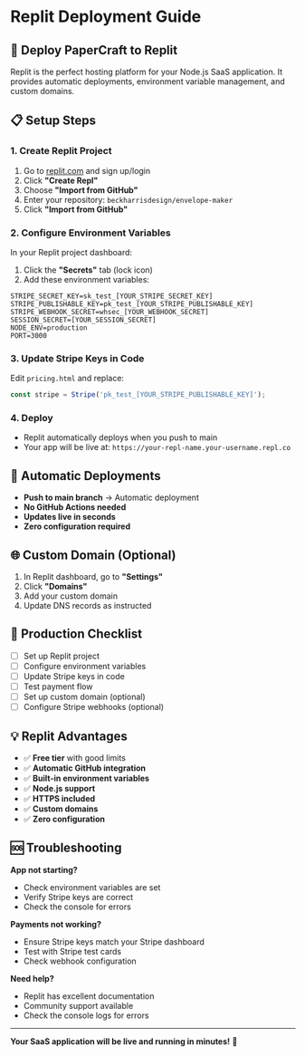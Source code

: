 # Replit Deployment Guide

## 🚀 **Deploy PaperCraft to Replit**

Replit is the perfect hosting platform for your Node.js SaaS application. It provides automatic deployments, environment variable management, and custom domains.

## 📋 **Setup Steps**

### **1. Create Replit Project**
1. Go to [replit.com](https://replit.com) and sign up/login
2. Click **"Create Repl"**
3. Choose **"Import from GitHub"**
4. Enter your repository: `beckharrisdesign/envelope-maker`
5. Click **"Import from GitHub"**

### **2. Configure Environment Variables**
In your Replit project dashboard:

1. Click the **"Secrets"** tab (lock icon)
2. Add these environment variables:

```
STRIPE_SECRET_KEY=sk_test_[YOUR_STRIPE_SECRET_KEY]
STRIPE_PUBLISHABLE_KEY=pk_test_[YOUR_STRIPE_PUBLISHABLE_KEY]  
STRIPE_WEBHOOK_SECRET=whsec_[YOUR_WEBHOOK_SECRET]
SESSION_SECRET=[YOUR_SESSION_SECRET]
NODE_ENV=production
PORT=3000
```

### **3. Update Stripe Keys in Code**
Edit `pricing.html` and replace:
```javascript
const stripe = Stripe('pk_test_[YOUR_STRIPE_PUBLISHABLE_KEY]');
```

### **4. Deploy**
- Replit automatically deploys when you push to main
- Your app will be live at: `https://your-repl-name.your-username.repl.co`

## 🔄 **Automatic Deployments**

- **Push to main branch** → Automatic deployment
- **No GitHub Actions needed**
- **Updates live in seconds**
- **Zero configuration required**

## 🌐 **Custom Domain (Optional)**

1. In Replit dashboard, go to **"Settings"**
2. Click **"Domains"**
3. Add your custom domain
4. Update DNS records as instructed

## 🔧 **Production Checklist**

- [ ] Set up Replit project
- [ ] Configure environment variables
- [ ] Update Stripe keys in code
- [ ] Test payment flow
- [ ] Set up custom domain (optional)
- [ ] Configure Stripe webhooks (optional)

## 💡 **Replit Advantages**

- ✅ **Free tier** with good limits
- ✅ **Automatic GitHub integration**
- ✅ **Built-in environment variables**
- ✅ **Node.js support**
- ✅ **HTTPS included**
- ✅ **Custom domains**
- ✅ **Zero configuration**

## 🆘 **Troubleshooting**

**App not starting?**
- Check environment variables are set
- Verify Stripe keys are correct
- Check the console for errors

**Payments not working?**
- Ensure Stripe keys match your Stripe dashboard
- Test with Stripe test cards
- Check webhook configuration

**Need help?**
- Replit has excellent documentation
- Community support available
- Check the console logs for errors

---

**Your SaaS application will be live and running in minutes!** 🚀
